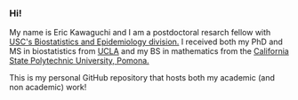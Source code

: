 ### Hi!

<!--
**erickawaguchi/erickawaguchi** is a ✨ _special_ ✨ repository because its `README.md` (this file) appears on your GitHub profile.

Here are some ideas to get you started:

- 🔭 I’m currently working on ...
- 🌱 I’m currently learning ...
- 👯 I’m looking to collaborate on ...
- 🤔 I’m looking for help with ...
- 💬 Ask me about ...
- 📫 How to reach me: ...
- 😄 Pronouns: ...
- ⚡ Fun fact: ...
-->

My name is Eric Kawaguchi and I am a postdoctoral resarch fellow with <a href="https://biostatsepi.usc.edu/" target="_blank"> USC's Biostatistics and Epidemiology division.</a> I received both my PhD and MS in biostatistics from <a href="https://biostat.ucla.edu" target="_blank">UCLA</a> and my BS in mathematics from the <a href="https://www.cpp.edu/~math" target="_blank">California State Polytechnic University, Pomona.</a>

This is my personal GitHub repository that hosts both my academic (and non academic) work! 
